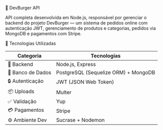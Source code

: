 🍔 DevBurger API

API completa desenvolvida em Node.js, responsável por gerenciar o backend do projeto DevBurger — um sistema de pedidos online com autenticação JWT, gerenciamento de produtos e categorias, pedidos via MongoDB e pagamentos com Stripe.

🚀 Tecnologias Utilizadas

| Categoria         | Tecnologias                          
| ----------------- | ------------------------------------ 
| 🧠 Backend        | Node.js, Express                     
| 💾 Banco de Dados | PostgreSQL (Sequelize ORM) + MongoDB 
| 🔒 Autenticação   | JWT (JSON Web Token)                 
| 📦 Uploads        | Multer                               
| ✅ Validação       | Yup                                 
| 💳 Pagamentos     | Stripe                               
| ⚙️ Ambiente Dev   | Sucrase + Nodemon                    

